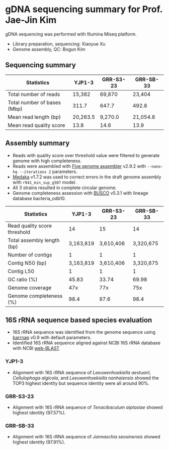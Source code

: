 # gDNA sequencing summary for Prof. Jae-Jin Kim

gDNA sequencing was performed with Illumina Miseq platform.

* Library preparation, sequencing: Xiaoyue Xu
* Genome assembly, QC: Bogun Kim

## Sequencing summary

Statistics | YJP1-3 | GRR-S3-23 | GRR-SB-33
---- | ---- | ---- | ----
Total number of reads | 15,382 | 69,870 | 23,404
Total number of bases (Mbp) | 311.7 | 647.7 | 492.8
Mean read length (bp) | 20,263.5 | 9,270.0 | 21,054.8
Mean read quality score | 13.8 | 14.6 | 13.9

## Assembly summary

* Reads with quality score over threshold value were filtered to generate genome with high completeness.
* Reads were assembled with [Flye genome assembler](https://github.com/fenderglass/Flye) v2.9.2 with `--nano-hq --iterations 2` parameters.
* [Medaka](https://github.com/nanoporetech/medaka) v1.7.2 was used to correct errors in the draft genome assembly with `r941_min_sup_g507` model.
* All 3 strains resulted in complete circular genome.
* Genome completeness assession with [BUSCO](https://busco.ezlab.org/) v5.3.1 with lineage database bacteria_odb10.

Statistics | YJP1-3 | GRR-S3-23 | GRR-SB-33
---- | ---- | ---- | ----
Read quality score threshold | 14 | 15 | 14
Total assembly length (bp) | 3,163,819 | 3,610,406 | 3,320,675
Number of contigs | 1 | 1 | 1
Contig N50 (bp) | 3,163,819 | 3,610,406 | 3,320,675
Contig L50 | 1 | 1 | 1
GC ratio (%) | 45.83 | 33.74 | 69.98
Genome coverage | 47x | 77x | 75x
Genome completeness (%) | 98.4 | 97.6 | 98.4

## 16S rRNA sequence based species evaluation

* 16S rRNA sequence was identified from the genome sequence using [barrnap](https://github.com/tseemann/barrnap) v0.9 with default parameters.
* Identified 16S rRNA sequence aligned against NCBI 16S rRNA database with NCBI [web-BLAST](https://blast.ncbi.nlm.nih.gov/Blast.cgi)

### YJP1-3

* Alignment with 16S rRNA sequence of _Leeuwenhoekiella aestuarii_, _Cellulophaga algicola_, and _Leeuwenhoekiella nanhaiensis_ showed the TOP3 highest identity but sequence identity were all around 90%.

### GRR-S3-23

* Alignment with 16S rRNA sequence of _Tenacibaculum aiptasiae_ showed highest identity (97.57%).

### GRR-SB-33

* Alignment with 16S rRNA sequence of _Jannaschia seosinensis_ showed highest identity (97.91%).
